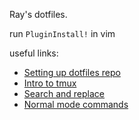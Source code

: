 Ray's dotfiles.

run `PluginInstall!` in vim



useful links:
- [Setting up dotfiles repo](https://developer.atlassian.com/blog/2016/02/best-way-to-store-dotfiles-git-bare-repo/)
- [Intro to tmux](https://hackernoon.com/a-gentle-introduction-to-tmux-8d784c404340)
- [Search and replace](http://vim.wikia.com/wiki/Search_and_replace)
- [Normal mode commands](https://www.radford.edu/~mhtay/CPSC120/VIM_Editor_Commands.htm)

